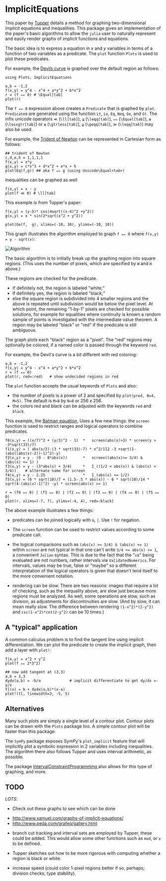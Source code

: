 # ImplicitEquations



This paper by
[Tupper](http://www.dgp.toronto.edu/people/mooncake/papers/SIGGRAPH2001_Tupper.pdf)
details a method for graphing two-dimensional implicit equations and
inequalities. This package gives an
implementation of the  paper's basic algorithms to allow
the `julia` user to naturally represent and easily render graphs of
implicit functions and equations.


The basic idea is to express a equation in $x$ and $y$ variables in terms of a function of two variables as a predicate. The `plot` function `Plots` is used to plot these predicates.




For example, the
[Devils curve](http://www-groups.dcs.st-and.ac.uk/~history/Curves/Devils.html)
is graphed over the default region as follows:

```
using Plots, ImplicitEquations

a,b = -1,2
f(x,y) = y^4 - x^4 + a*y^2 + b*x^2
r = (f ⩵ 0) # \Equal[tab]
plot(r)
```



The `f ⩵ 0` expression above creates a `Predicate` that is graphed by
`plot`.  `Predicate`s are generated using the function `Lt`, `Le`,
`Eq`, `Neq`, `Ge`, and `Gt`. The infix unicode operators `≪`
(`\ll[tab]`), `≦` (`\leqq[tab]`), `⩵` (`\Equal[tab]`), `≶`
(`\lessgtr[tab]`) or `≷` (`\gtrless[tab]`), `≧` (`\geqq[tab]`), `≫`
(`\leqq[tab]`) may also be used.

For example, the
[Trident of Newton](http://www-history.mcs.st-and.ac.uk/Curves/Trident.html)
can be represented in Cartesian form as follows:

```
## trident of Newton
c,d,e,h = 1,1,1,1
f(x,y) = x*y
g(x,y) = c*x^3 + d*x^2 + e*x + h
plot(Eq(f,g)) ## aka f ⩵ g (using Unicode\Equal<tab>)
```


Inequalities can be graphed as well

```
f(x,y) = x - y
plot(f ≪ 0) # \ll[tab]
```

This example is from Tupper's paper:

```
f(x,y) = (y-5)* cos(4sqrt((x-4)^2 +y^2))
g(x,y) = x * sin(2*sqrt(x^2 + y^2))

plot(Ge(f,  g), xlims=(-10, 10), ylims=(-10, 10))
```


This graph illustrates the algorithm employed to graph `f ⩵ 0` where `f(x,y) = y - sqrt(x)`:

![Algorithm](http://i.imgur.com/8Mtmb7v.png)

The basic algorithm is to initially break up the graphing region into
square regions. (This uses the number of pixels, which are specified
by `W` and `H` above.)

These regions are checked for the
predicate.

* If definitely not, the region is labeled "white;"
* if definitely yes, the region is labeled "black;"
* else the square region is subdivided into 4 smaller regions and the
above is repeated until subdivision would be below the pixel level. At
which point, the remaining "1-by-1" pixels are checked for possible
solutions, for example for equalities where continuity is known a
random sample of points is investigated with the intermediate value
theorem. A region may be labeled "black" or "red" if the predicate is
still ambiguous.


The graph plots each "black" region as a "pixel". The "red" regions
may optionally be colored, if a named color is passed through the
keyword `red`.

For example, the Devil's curve is a bit different with red coloring:

```
a,b = -1,2
f(x,y) = y^4 - x^4 + a*y^2 + b*x^2
r = (f ⩵ 0)
plot(r, red=:red)   # show undecided regions in red
```



The `plot` function accepts the usual keywords of `Plots` and also:

* the number of pixels is a power of 2 and specified by `plot(pred, N=4, M=5)`. The default is `M=8` by `N=8` or 256 x 256.
* the colors red and black can be adjusted with the keywords `red` and `black`.





This example, the
[Batman equation](http://yangkidudel.wordpress.com/2011/08/02/love-and-mathematics/),
Uses a few new things: the `screen` function is used to restrict
ranges and logical operators to combine predicates.

```
f0(x,y) = ((x/7)^2 + (y/3)^2 - 1)  *   screen(abs(x)>3) * screen(y > -3*sqrt(33)/7)
f1(x,y) = ( abs(x/2)-(3 * sqrt(33)-7) * x^2/112 -3 +sqrt(1-(abs((abs(x)-2))-1)^2)-y)
f2(x,y) = y - (9 - 8*abs(x))       *   screen((abs(x)>= 3/4) &  (abs(x) <= 1) )
f3(x,y) = y - (3*abs(x) + 3/4)     *   I_((1/2 < abs(x)) & (abs(x) < 3/4))    # alternate name for screen
f4(x,y) = y - 2.25                 *   I_(abs(x) <= 1/2)
f5(x,y) = (6 * sqrt(10)/7 + (1.5-.5 * abs(x)) - 6 * sqrt(10)/14 * sqrt(4-(abs(x)-1)^2) -y) * screen(abs(x) >= 1)

r = (f0 ⩵ 0) | (f1 ⩵ 0) | (f2 ⩵ 0) | (f3 ⩵ 0) | (f4 ⩵ 0) | (f5 ⩵ 0)
plot(r, xlims=(-7, 7), ylims=(-4, 4), red=:black)
```

The above example illustrates a few things:

* predicates can be joined logically with `&`, `|`. Use `!` for negation.

* The `screen` function can be used to restrict values according to
  some predicate call.

* the logical comparisons such as `(abs(x) >= 3/4) & (abs(x) <= 1)`
  within `screen` are not typical in that one can't write `3/4 <=
  abs(x) <= 1`, a convenient `Julian` syntax. This is due to the fact that the "`x`s"
  being evaluated are not numbers, rather intervals via
  `ValidatedNumerics`. For intervals, values may be true, false or
  "maybe" so a different interpretation of the logical operators is
  given that doesn't lend itself to the more convenient notation.

* rendering can be slow. There are two reasons: images that require a
  lot of checking, such as the inequality above, are slow just because
  more regions must be analyzed. As well, some operations are slow,
  such as division, as adjustments for discontinuities are slow. (And
  by slow, it can mean really slow. The difference between rendering
  `(1-x^2)*(2-y^2)` and `csc(1-x^2)*cot(2-y^2)` can be 10 times.)


## A "typical" application

A common calculus problem is to find the tangent line using implicit
differentiation. We can plot the predicate to create the implicit graph, then add a layer with `plot!`:

```
f(x,y) = x^2 + y^2
plot(f ⩵ 2*3^2)

## now add tangent at (3,3)
a,b = 3,3
dydx(a,b) = -b/a             # implicit differentiate to get dy/dx =-y/x
tl(x) = b + dydx(a,b)*(x-a)
plot!(tl, linewidth=3, -5, 5)
```


## Alternatives

Many such plots are simply a single level of a contour plot. Contour
plots can be drawn with the `Plots` package too. A simple contour plot
will be faster than this package.

The `SymPy` package exposes SymPy's `plot_implicit` feature that will
implicitly plot a symbolic expression in 2 variables including
inequalities. The algorithm there also follows Tupper and uses
interval arithmetic, as possible.

The package
[IntervalConstraintProgramming ](https://github.com/dpsanders/IntervalConstraintProgramming.jl)
also allows for this type of graphing, and more.

## TODO

*LOTS*:

* Check out these graphs to see which can be done
- http://www.xamuel.com/graphs-of-implicit-equations/
- http://www.peda.com/grafeq/gallery.html

* branch cut tracking and interval sets are employed by Tupper, these
  could be added. This would allow some other functions such as `mod`,
  or `±` to be defined.

* Tupper sketches out how to be more rigorous with computing whether a region is black or white.

* increase speed (could color 1-pixel regions better if so, perhaps; division checks; type stability).
